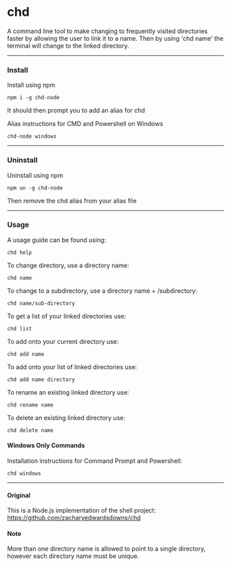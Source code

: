 # chd

A command line tool to make changing to frequently visited directories faster by allowing the user to link it to a name.
Then by using 'chd name' the terminal will change to the linked directory.

---

### Install

Install using npm

`npm i -g chd-node`

It should then prompt you to add an alias for chd

Alias instructions for CMD and Powershell on Windows

`chd-node windows`

---

### Uninstall

Uninstall using npm

`npm un -g chd-node`

Then remove the chd alias from your alias file

---

### Usage

A usage guide can be found using:

`chd help`

To change directory, use a directory name:

`chd name`

To change to a subdirectory, use a directory name + /subdirectory:

`chd name/sub-directory`

To get a list of your linked directories use:

`chd list`

To add onto your current directory use:

`chd add name`

To add onto your list of linked directories use:

`chd add name directory`

To rename an existing linked directory use:

`chd rename name`

To delete an existing linked directory use:

`chd delete name`

#### Windows Only Commands

Installation instructions for Command Prompt and Powershell:

`chd windows`

---

#### Original

This is a Node.js implementation of the shell project:<br>https://github.com/zacharyedwardsdowns/chd

#### Note

More than one directory name is allowed to point to a single directory, however each directory name must be unique.
